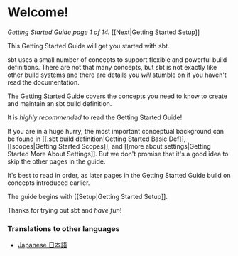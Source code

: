 # Welcome!

_Getting Started Guide page 1 of 14._ [[Next|Getting Started Setup]]

This Getting Started Guide will get you started with sbt.

sbt uses a small number of concepts to support flexible and
powerful build definitions. There are not that many concepts, but
sbt is not exactly like other build systems and there are details
you _will_ stumble on if you haven't read the documentation.

The Getting Started Guide covers the concepts you need to know to
create and maintain an sbt build definition.

It is _highly recommended_ to read the Getting Started Guide!

If you are in a huge hurry, the most important conceptual
background can be found in
[[.sbt build definition|Getting Started Basic Def]],
[[scopes|Getting Started Scopes]], and
[[more about settings|Getting Started More About Settings]].  But
we don't promise that it's a good idea to skip the other pages in
the guide.

It's best to read in order, as later pages in the Getting Started
Guide build on concepts introduced earlier.

The guide begins with [[Setup|Getting Started Setup]].

Thanks for trying out sbt and _have fun_!

### Translations to other languages
- [Japanese 日本語](http://scalajp.github.com/sbt-getting-started-guide-ja/)